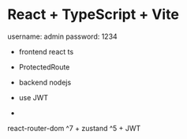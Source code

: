 # React + TypeScript + Vite

username: admin
password: 1234

- frontend react ts
-   ProtectedRoute
- backend nodejs

- use JWT
- 



react-router-dom ^7 + zustand ^5 + JWT

